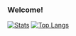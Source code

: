 ### Welcome!
[![Stats](https://github-readme-stats.vercel.app/api?username=TKessell&count_private=true&show_icons=true&bg_color=90,FDEDC8,F0E6D2,E3DEDC,D6D7E5,C9CFEF)](https://github.com/TKessell/github-readme-stats)
[![Top Langs](https://github-readme-stats.vercel.app/api/top-langs/?username=TKessell&layout=compact&bg_color=90,FDEDC8,F0E6D2,E3DEDC,D6D7E5,C9CFEF)](https://github.com/TKessell/github-readme-stats)

